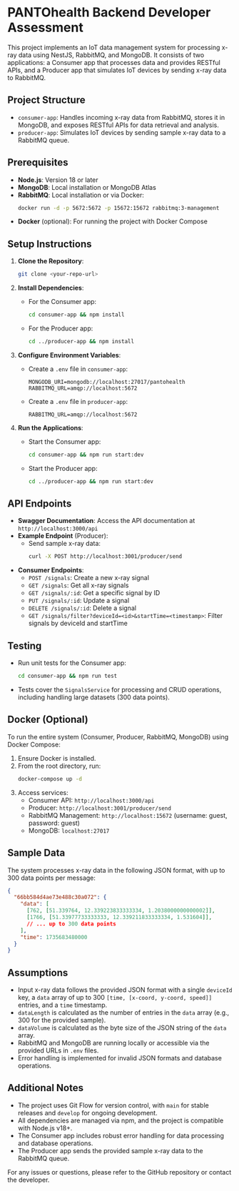 # PANTOhealth Backend Developer Assessment

This project implements an IoT data management system for processing x-ray data using NestJS, RabbitMQ, and MongoDB. It consists of two applications: a Consumer app that processes data and provides RESTful APIs, and a Producer app that simulates IoT devices by sending x-ray data to RabbitMQ.

## Project Structure
- `consumer-app`: Handles incoming x-ray data from RabbitMQ, stores it in MongoDB, and exposes RESTful APIs for data retrieval and analysis.
- `producer-app`: Simulates IoT devices by sending sample x-ray data to a RabbitMQ queue.

## Prerequisites
- **Node.js**: Version 18 or later
- **MongoDB**: Local installation or MongoDB Atlas
- **RabbitMQ**: Local installation or via Docker:
  ```bash
  docker run -d -p 5672:5672 -p 15672:15672 rabbitmq:3-management
  ```
- **Docker** (optional): For running the project with Docker Compose

## Setup Instructions
1. **Clone the Repository**:
   ```bash
   git clone <your-repo-url>
   ```

2. **Install Dependencies**:
   - For the Consumer app:
     ```bash
     cd consumer-app && npm install
     ```
   - For the Producer app:
     ```bash
     cd ../producer-app && npm install
     ```

3. **Configure Environment Variables**:
   - Create a `.env` file in `consumer-app`:
     ```env
     MONGODB_URI=mongodb://localhost:27017/pantohealth
     RABBITMQ_URL=amqp://localhost:5672
     ```
   - Create a `.env` file in `producer-app`:
     ```env
     RABBITMQ_URL=amqp://localhost:5672
     ```

4. **Run the Applications**:
   - Start the Consumer app:
     ```bash
     cd consumer-app && npm run start:dev
     ```
   - Start the Producer app:
     ```bash
     cd ../producer-app && npm run start:dev
     ```

## API Endpoints
- **Swagger Documentation**: Access the API documentation at `http://localhost:3000/api`
- **Example Endpoint** (Producer):
  - Send sample x-ray data:
    ```bash
    curl -X POST http://localhost:3001/producer/send
    ```
- **Consumer Endpoints**:
  - `POST /signals`: Create a new x-ray signal
  - `GET /signals`: Get all x-ray signals
  - `GET /signals/:id`: Get a specific signal by ID
  - `PUT /signals/:id`: Update a signal
  - `DELETE /signals/:id`: Delete a signal
  - `GET /signals/filter?deviceId=<id>&startTime=<timestamp>`: Filter signals by deviceId and startTime

## Testing
- Run unit tests for the Consumer app:
  ```bash
  cd consumer-app && npm run test
  ```
- Tests cover the `SignalsService` for processing and CRUD operations, including handling large datasets (300 data points).

## Docker (Optional)
To run the entire system (Consumer, Producer, RabbitMQ, MongoDB) using Docker Compose:
1. Ensure Docker is installed.
2. From the root directory, run:
   ```bash
   docker-compose up -d
   ```
3. Access services:
   - Consumer API: `http://localhost:3000/api`
   - Producer: `http://localhost:3001/producer/send`
   - RabbitMQ Management: `http://localhost:15672` (username: guest, password: guest)
   - MongoDB: `localhost:27017`

## Sample Data
The system processes x-ray data in the following JSON format, with up to 300 data points per message:
```json
{
  "66bb584d4ae73e488c30a072": {
    "data": [
      [762, [51.339764, 12.339223833333334, 1.2038000000000002]],
      [1766, [51.33977733333333, 12.339211833333334, 1.531604]],
      // ... up to 300 data points
    ],
    "time": 1735683480000
  }
}
```

## Assumptions
- Input x-ray data follows the provided JSON format with a single `deviceId` key, a `data` array of up to 300 `[time, [x-coord, y-coord, speed]]` entries, and a `time` timestamp.
- `dataLength` is calculated as the number of entries in the `data` array (e.g., 300 for the provided sample).
- `dataVolume` is calculated as the byte size of the JSON string of the `data` array.
- RabbitMQ and MongoDB are running locally or accessible via the provided URLs in `.env` files.
- Error handling is implemented for invalid JSON formats and database operations.

## Additional Notes
- The project uses Git Flow for version control, with `main` for stable releases and `develop` for ongoing development.
- All dependencies are managed via npm, and the project is compatible with Node.js v18+.
- The Consumer app includes robust error handling for data processing and database operations.
- The Producer app sends the provided sample x-ray data to the RabbitMQ queue.

For any issues or questions, please refer to the GitHub repository or contact the developer.